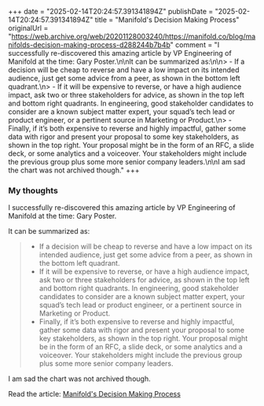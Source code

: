 +++
date = "2025-02-14T20:24:57.391341894Z"
publishDate = "2025-02-14T20:24:57.391341894Z"
title = "Manifold's Decision Making Process"
originalUrl = "https://web.archive.org/web/20201128003240/https://manifold.co/blog/manifolds-decision-making-process-d288244b7b4b"
comment = "I successfully re-discovered this amazing article by VP Engineering of Manifold at the time: Gary Poster.\n\nIt can be summarized as:\n\n>  - If a decision will be cheap to reverse and have a low impact on its intended audience, just get some advice from a peer, as shown in the bottom left quadrant.\n> - If it will be expensive to reverse, or have a high audience impact, ask two or three stakeholders for advice, as shown in the top left and bottom right quadrants. In engineering, good stakeholder candidates to consider are a known subject matter expert, your squad’s tech lead or product engineer, or a pertinent source in Marketing or Product.\n> - Finally, if it’s both expensive to reverse and highly impactful, gather some data with rigor and present your proposal to some key stakeholders, as shown in the top right. Your proposal might be in the form of an RFC, a slide deck, or some analytics and a voiceover. Your stakeholders might include the previous group plus some more senior company leaders.\n\nI am sad the chart was not archived though."
+++

### My thoughts

I successfully re-discovered this amazing article by VP Engineering of Manifold at the time: Gary Poster.

It can be summarized as:

>  - If a decision will be cheap to reverse and have a low impact on its intended audience, just get some advice from a peer, as shown in the bottom left quadrant.
> - If it will be expensive to reverse, or have a high audience impact, ask two or three stakeholders for advice, as shown in the top left and bottom right quadrants. In engineering, good stakeholder candidates to consider are a known subject matter expert, your squad’s tech lead or product engineer, or a pertinent source in Marketing or Product.
> - Finally, if it’s both expensive to reverse and highly impactful, gather some data with rigor and present your proposal to some key stakeholders, as shown in the top right. Your proposal might be in the form of an RFC, a slide deck, or some analytics and a voiceover. Your stakeholders might include the previous group plus some more senior company leaders.

I am sad the chart was not archived though.

Read the article: [Manifold's Decision Making Process](https://web.archive.org/web/20201128003240/https://manifold.co/blog/manifolds-decision-making-process-d288244b7b4b)
